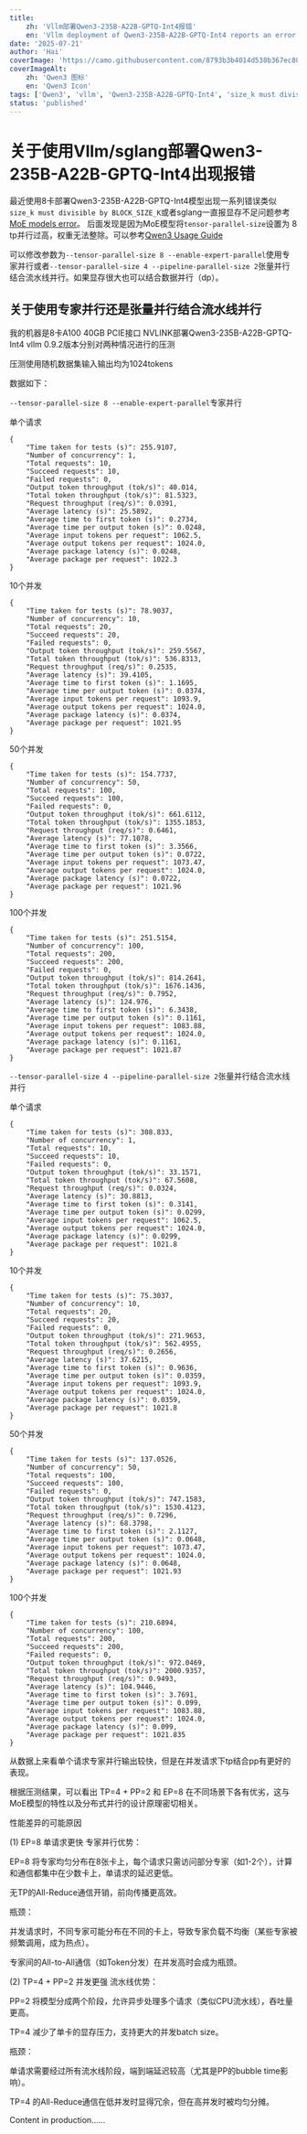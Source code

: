 ```yaml
---
title: 
    zh: 'Vllm部署Qwen3-235B-A22B-GPTQ-Int4报错'
    en: 'Vllm deployment of Qwen3-235B-A22B-GPTQ-Int4 reports an error.'
date: '2025-07-21'
author: 'Hai'
coverImage: 'https://camo.githubusercontent.com/8793b3b4014d538b367ec8819dcca85e79cb8d910c808fa7849e3cd85e2ebe79/68747470733a2f2f7169616e77656e2d7265732e6f73732d616363656c65726174652d6f766572736561732e616c6979756e63732e636f6d2f6c6f676f5f7177656e332e706e67'
coverImageAlt:
    zh: 'Qwen3 图标'
    en: 'Qwen3 Icon'
tags: ['Qwen3', 'vllm', 'Qwen3-235B-A22B-GPTQ-Int4', 'size_k must divisible by BLOCK_SIZE_K']
status: 'published'
---
```


<!-- Chinese Content -->

# 关于使用Vllm/sglang部署Qwen3-235B-A22B-GPTQ-Int4出现报错

最近使用8卡部署Qwen3-235B-A22B-GPTQ-Int4模型出现一系列错误类似`size_k must divisible by BLOCK_SIZE_K`或者sglang一直报显存不足问题参考[MoE models error](https://github.com/vllm-project/vllm/issues/17604)。
后面发现是因为MoE模型将`tensor-parallel-size`设置为 8 tp并行过高，权重无法整除。可以参考[Qwen3 Usage Guide](https://github.com/vllm-project/vllm/issues/17327)

可以修改参数为`--tensor-parallel-size 8 --enable-expert-parallel`使用专家并行或者`--tensor-parallel-size 4 --pipeline-parallel-size 2`张量并行结合流水线并行。如果显存很大也可以结合数据并行（dp）。

## 关于使用专家并行还是张量并行结合流水线并行

我的机器是8卡A100 40GB PCIE接口 NVLINK部署Qwen3-235B-A22B-GPTQ-Int4 vllm 0.9.2版本分别对两种情况进行的压测

压测使用随机数据集输入输出均为1024tokens

数据如下：

`--tensor-parallel-size 8 --enable-expert-parallel`专家并行

单个请求

```
{
    "Time taken for tests (s)": 255.9107,
    "Number of concurrency": 1,
    "Total requests": 10,
    "Succeed requests": 10,
    "Failed requests": 0,
    "Output token throughput (tok/s)": 40.014,
    "Total token throughput (tok/s)": 81.5323,
    "Request throughput (req/s)": 0.0391,
    "Average latency (s)": 25.5892,
    "Average time to first token (s)": 0.2734,
    "Average time per output token (s)": 0.0248,
    "Average input tokens per request": 1062.5,
    "Average output tokens per request": 1024.0,
    "Average package latency (s)": 0.0248,
    "Average package per request": 1022.3
}
```

10个并发

```
{
    "Time taken for tests (s)": 78.9037,
    "Number of concurrency": 10,
    "Total requests": 20,
    "Succeed requests": 20,
    "Failed requests": 0,
    "Output token throughput (tok/s)": 259.5567,
    "Total token throughput (tok/s)": 536.8313,
    "Request throughput (req/s)": 0.2535,
    "Average latency (s)": 39.4105,
    "Average time to first token (s)": 1.1695,
    "Average time per output token (s)": 0.0374,
    "Average input tokens per request": 1093.9,
    "Average output tokens per request": 1024.0,
    "Average package latency (s)": 0.0374,
    "Average package per request": 1021.95
}
```

50个并发

```
{
    "Time taken for tests (s)": 154.7737,
    "Number of concurrency": 50,
    "Total requests": 100,
    "Succeed requests": 100,
    "Failed requests": 0,
    "Output token throughput (tok/s)": 661.6112,
    "Total token throughput (tok/s)": 1355.1853,
    "Request throughput (req/s)": 0.6461,
    "Average latency (s)": 77.1078,
    "Average time to first token (s)": 3.3566,
    "Average time per output token (s)": 0.0722,
    "Average input tokens per request": 1073.47,
    "Average output tokens per request": 1024.0,
    "Average package latency (s)": 0.0722,
    "Average package per request": 1021.96
}
```

100个并发

```
{
    "Time taken for tests (s)": 251.5154,
    "Number of concurrency": 100,
    "Total requests": 200,
    "Succeed requests": 200,
    "Failed requests": 0,
    "Output token throughput (tok/s)": 814.2641,
    "Total token throughput (tok/s)": 1676.1436,
    "Request throughput (req/s)": 0.7952,
    "Average latency (s)": 124.976,
    "Average time to first token (s)": 6.3438,
    "Average time per output token (s)": 0.1161,
    "Average input tokens per request": 1083.88,
    "Average output tokens per request": 1024.0,
    "Average package latency (s)": 0.1161,
    "Average package per request": 1021.87
}
```


`--tensor-parallel-size 4 --pipeline-parallel-size 2`张量并行结合流水线并行

单个请求

```
{
    "Time taken for tests (s)": 308.833,
    "Number of concurrency": 1,
    "Total requests": 10,
    "Succeed requests": 10,
    "Failed requests": 0,
    "Output token throughput (tok/s)": 33.1571,
    "Total token throughput (tok/s)": 67.5608,
    "Request throughput (req/s)": 0.0324,
    "Average latency (s)": 30.8813,
    "Average time to first token (s)": 0.3141,
    "Average time per output token (s)": 0.0299,
    "Average input tokens per request": 1062.5,
    "Average output tokens per request": 1024.0,
    "Average package latency (s)": 0.0299,
    "Average package per request": 1021.8
}
```

10个并发

```
{
    "Time taken for tests (s)": 75.3037,
    "Number of concurrency": 10,
    "Total requests": 20,
    "Succeed requests": 20,
    "Failed requests": 0,
    "Output token throughput (tok/s)": 271.9653,
    "Total token throughput (tok/s)": 562.4955,
    "Request throughput (req/s)": 0.2656,
    "Average latency (s)": 37.6215,
    "Average time to first token (s)": 0.9636,
    "Average time per output token (s)": 0.0359,
    "Average input tokens per request": 1093.9,
    "Average output tokens per request": 1024.0,
    "Average package latency (s)": 0.0359,
    "Average package per request": 1021.8
}
```

50个并发

```
{
    "Time taken for tests (s)": 137.0526,
    "Number of concurrency": 50,
    "Total requests": 100,
    "Succeed requests": 100,
    "Failed requests": 0,
    "Output token throughput (tok/s)": 747.1583,
    "Total token throughput (tok/s)": 1530.4123,
    "Request throughput (req/s)": 0.7296,
    "Average latency (s)": 68.3798,
    "Average time to first token (s)": 2.1127,
    "Average time per output token (s)": 0.0648,
    "Average input tokens per request": 1073.47,
    "Average output tokens per request": 1024.0,
    "Average package latency (s)": 0.0648,
    "Average package per request": 1021.93
}
```

100个并发

```
{
    "Time taken for tests (s)": 210.6894,
    "Number of concurrency": 100,
    "Total requests": 200,
    "Succeed requests": 200,
    "Failed requests": 0,
    "Output token throughput (tok/s)": 972.0469,
    "Total token throughput (tok/s)": 2000.9357,
    "Request throughput (req/s)": 0.9493,
    "Average latency (s)": 104.9446,
    "Average time to first token (s)": 3.7691,
    "Average time per output token (s)": 0.099,
    "Average input tokens per request": 1083.88,
    "Average output tokens per request": 1024.0,
    "Average package latency (s)": 0.099,
    "Average package per request": 1021.835
}
```

从数据上来看单个请求专家并行输出较快，但是在并发请求下tp结合pp有更好的表现。

根据压测结果，可以看出 TP=4 + PP=2 和 EP=8 在不同场景下各有优劣，这与MoE模型的特性以及分布式并行的设计原理密切相关。

性能差异的可能原因

(1) EP=8 单请求更快
专家并行优势：  

EP=8 将专家均匀分布在8张卡上，每个请求只需访问部分专家（如1-2个），计算和通信都集中在少数卡上，单请求的延迟更低。  

无TP的All-Reduce通信开销，前向传播更高效。  

瓶颈：  

并发请求时，不同专家可能分布在不同的卡上，导致专家负载不均衡（某些专家被频繁调用，成为热点）。  

专家间的All-to-All通信（如Token分发）在并发高时会成为瓶颈。

(2) TP=4 + PP=2 并发更强
流水线优势：  

PP=2 将模型分成两个阶段，允许异步处理多个请求（类似CPU流水线），吞吐量更高。  

TP=4 减少了单卡的显存压力，支持更大的并发batch size。  

瓶颈：  

单请求需要经过所有流水线阶段，端到端延迟较高（尤其是PP的bubble time影响）。  

TP=4 的All-Reduce通信在低并发时显得冗余，但在高并发时被均匀分摊。

<!-- English Content -->

Content in production......